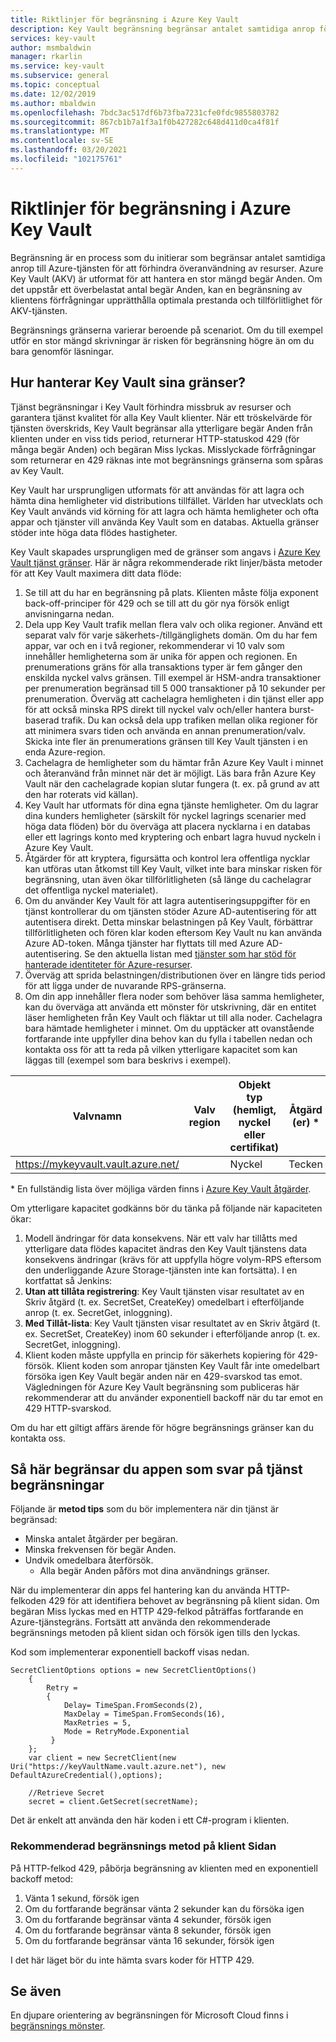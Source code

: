 ```yaml
---
title: Riktlinjer för begränsning i Azure Key Vault
description: Key Vault begränsning begränsar antalet samtidiga anrop för att förhindra överanvändning av resurser.
services: key-vault
author: msmbaldwin
manager: rkarlin
ms.service: key-vault
ms.subservice: general
ms.topic: conceptual
ms.date: 12/02/2019
ms.author: mbaldwin
ms.openlocfilehash: 7bdc3ac517df6b73fba7231cfe0fdc9855803782
ms.sourcegitcommit: 867cb1b7a1f3a1f0b427282c648d411d0ca4f81f
ms.translationtype: MT
ms.contentlocale: sv-SE
ms.lasthandoff: 03/20/2021
ms.locfileid: "102175761"
---
```

# <a name="azure-key-vault-throttling-guidance"></a>Riktlinjer för begränsning i Azure Key Vault

Begränsning är en process som du initierar som begränsar antalet samtidiga anrop till Azure-tjänsten för att förhindra överanvändning av resurser. Azure Key Vault (AKV) är utformat för att hantera en stor mängd begär Anden. Om det uppstår ett överbelastat antal begär Anden, kan en begränsning av klientens förfrågningar upprätthålla optimala prestanda och tillförlitlighet för AKV-tjänsten.

Begränsnings gränserna varierar beroende på scenariot. Om du till exempel utför en stor mängd skrivningar är risken för begränsning högre än om du bara genomför läsningar.

## <a name="how-does-key-vault-handle-its-limits"></a>Hur hanterar Key Vault sina gränser?

Tjänst begränsningar i Key Vault förhindra missbruk av resurser och garantera tjänst kvalitet för alla Key Vault klienter. När ett tröskelvärde för tjänsten överskrids, Key Vault begränsar alla ytterligare begär Anden från klienten under en viss tids period, returnerar HTTP-statuskod 429 (för många begär Anden) och begäran Miss lyckas. Misslyckade förfrågningar som returnerar en 429 räknas inte mot begränsnings gränserna som spåras av Key Vault. 

Key Vault har ursprungligen utformats för att användas för att lagra och hämta dina hemligheter vid distributions tillfället.  Världen har utvecklats och Key Vault används vid körning för att lagra och hämta hemligheter och ofta appar och tjänster vill använda Key Vault som en databas.  Aktuella gränser stöder inte höga data flödes hastigheter.

Key Vault skapades ursprungligen med de gränser som angavs i [Azure Key Vault tjänst gränser](service-limits.md).  Här är några rekommenderade rikt linjer/bästa metoder för att Key Vault maximera ditt data flöde:
1. Se till att du har en begränsning på plats.  Klienten måste följa exponent back-off-principer för 429 och se till att du gör nya försök enligt anvisningarna nedan.
1. Dela upp Key Vault trafik mellan flera valv och olika regioner.   Använd ett separat valv för varje säkerhets-/tillgänglighets domän.   Om du har fem appar, var och en i två regioner, rekommenderar vi 10 valv som innehåller hemligheterna som är unika för appen och regionen.  En prenumerations gräns för alla transaktions typer är fem gånger den enskilda nyckel valvs gränsen. Till exempel är HSM-andra transaktioner per prenumeration begränsad till 5 000 transaktioner på 10 sekunder per prenumeration. Överväg att cachelagra hemligheten i din tjänst eller app för att också minska RPS direkt till nyckel valv och/eller hantera burst-baserad trafik.  Du kan också dela upp trafiken mellan olika regioner för att minimera svars tiden och använda en annan prenumeration/valv.  Skicka inte fler än prenumerations gränsen till Key Vault tjänsten i en enda Azure-region.
1. Cachelagra de hemligheter som du hämtar från Azure Key Vault i minnet och återanvänd från minnet när det är möjligt.  Läs bara från Azure Key Vault när den cachelagrade kopian slutar fungera (t. ex. på grund av att den har roterats vid källan). 
1. Key Vault har utformats för dina egna tjänste hemligheter.   Om du lagrar dina kunders hemligheter (särskilt för nyckel lagrings scenarier med höga data flöden) bör du överväga att placera nycklarna i en databas eller ett lagrings konto med kryptering och enbart lagra huvud nyckeln i Azure Key Vault.
1. Åtgärder för att kryptera, figursätta och kontrol lera offentliga nycklar kan utföras utan åtkomst till Key Vault, vilket inte bara minskar risken för begränsning, utan även ökar tillförlitligheten (så länge du cachelagrar det offentliga nyckel materialet).
1. Om du använder Key Vault för att lagra autentiseringsuppgifter för en tjänst kontrollerar du om tjänsten stöder Azure AD-autentisering för att autentisera direkt. Detta minskar belastningen på Key Vault, förbättrar tillförlitligheten och fören klar koden eftersom Key Vault nu kan använda Azure AD-token.  Många tjänster har flyttats till med Azure AD-autentisering.  Se den aktuella listan med [tjänster som har stöd för hanterade identiteter för Azure-resurser](../../active-directory/managed-identities-azure-resources/services-support-managed-identities.md#azure-services-that-support-managed-identities-for-azure-resources).
1. Överväg att sprida belastningen/distributionen över en längre tids period för att ligga under de nuvarande RPS-gränserna.
1. Om din app innehåller flera noder som behöver läsa samma hemligheter, kan du överväga att använda ett mönster för utskrivning, där en entitet läser hemligheten från Key Vault och fläktar ut till alla noder.   Cachelagra bara hämtade hemligheter i minnet.
Om du upptäcker att ovanstående fortfarande inte uppfyller dina behov kan du fylla i tabellen nedan och kontakta oss för att ta reda på vilken ytterligare kapacitet som kan läggas till (exempel som bara beskrivs i exempel).

| Valvnamn | Valv region | Objekt typ (hemligt, nyckel eller certifikat) | Åtgärd (er) * | Nyckel typ | Nyckel längd eller kurva | HSM-nyckel?| RPS för stabilt tillstånd krävs | Topp-RPS krävs |
|--|--|--|--|--|--|--|--|--|
| https://mykeyvault.vault.azure.net/ | | Nyckel | Tecken | EC | P-256 | Inga | 200 | 1000 |

\* En fullständig lista över möjliga värden finns i [Azure Key Vault åtgärder](/rest/api/keyvault/key-operations).

Om ytterligare kapacitet godkänns bör du tänka på följande när kapaciteten ökar:
1. Modell ändringar för data konsekvens. När ett valv har tillåtts med ytterligare data flödes kapacitet ändras den Key Vault tjänstens data konsekvens ändringar (krävs för att uppfylla högre volym-RPS eftersom den underliggande Azure Storage-tjänsten inte kan fortsätta).  I en kortfattat så Jenkins:
  1. **Utan att tillåta registrering**: Key Vault tjänsten visar resultatet av en Skriv åtgärd (t. ex. SecretSet, CreateKey) omedelbart i efterföljande anrop (t. ex. SecretGet, inloggning).
  1. **Med Tillåt-lista**: Key Vault tjänsten visar resultatet av en Skriv åtgärd (t. ex. SecretSet, CreateKey) inom 60 sekunder i efterföljande anrop (t. ex. SecretGet, inloggning).
1. Klient koden måste uppfylla en princip för säkerhets kopiering för 429-försök. Klient koden som anropar tjänsten Key Vault får inte omedelbart försöka igen Key Vault begär anden när en 429-svarskod tas emot.  Vägledningen för Azure Key Vault begränsning som publiceras här rekommenderar att du använder exponentiell backoff när du tar emot en 429 HTTP-svarskod.

Om du har ett giltigt affärs ärende för högre begränsnings gränser kan du kontakta oss.

## <a name="how-to-throttle-your-app-in-response-to-service-limits"></a>Så här begränsar du appen som svar på tjänst begränsningar

Följande är **metod tips** som du bör implementera när din tjänst är begränsad:
- Minska antalet åtgärder per begäran.
- Minska frekvensen för begär Anden.
- Undvik omedelbara återförsök. 
    - Alla begär Anden påförs mot dina användnings gränser.

När du implementerar din apps fel hantering kan du använda HTTP-felkoden 429 för att identifiera behovet av begränsning på klient sidan. Om begäran Miss lyckas med en HTTP 429-felkod påträffas fortfarande en Azure-tjänstegräns. Fortsätt att använda den rekommenderade begränsnings metoden på klient sidan och försök igen tills den lyckas.

Kod som implementerar exponentiell backoff visas nedan. 
```
SecretClientOptions options = new SecretClientOptions()
    {
        Retry =
        {
            Delay= TimeSpan.FromSeconds(2),
            MaxDelay = TimeSpan.FromSeconds(16),
            MaxRetries = 5,
            Mode = RetryMode.Exponential
         }
    };
    var client = new SecretClient(new Uri("https://keyVaultName.vault.azure.net"), new DefaultAzureCredential(),options);
                                 
    //Retrieve Secret
    secret = client.GetSecret(secretName);
```


Det är enkelt att använda den här koden i ett C#-program i klienten. 

### <a name="recommended-client-side-throttling-method"></a>Rekommenderad begränsnings metod på klient Sidan

På HTTP-felkod 429, påbörja begränsning av klienten med en exponentiell backoff metod:

1. Vänta 1 sekund, försök igen
2. Om du fortfarande begränsar vänta 2 sekunder kan du försöka igen
3. Om du fortfarande begränsar vänta 4 sekunder, försök igen
4. Om du fortfarande begränsar vänta 8 sekunder, försök igen
5. Om du fortfarande begränsar vänta 16 sekunder, försök igen

I det här läget bör du inte hämta svars koder för HTTP 429.

## <a name="see-also"></a>Se även

En djupare orientering av begränsningen för Microsoft Cloud finns i [begränsnings mönster](/azure/architecture/patterns/throttling).
